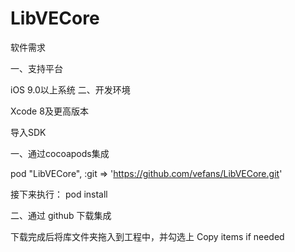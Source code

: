 # LibVECore
软件需求

一、支持平台

iOS 9.0以上系统
二、开发环境

Xcode 8及更高版本

导入SDK

一、通过cocoapods集成

pod "LibVECore", :git => 'https://github.com/vefans/LibVECore.git'

接下来执行：
pod install

二、通过 github 下载集成

下载完成后将库文件夹拖入到工程中，并勾选上 Copy items if needed
